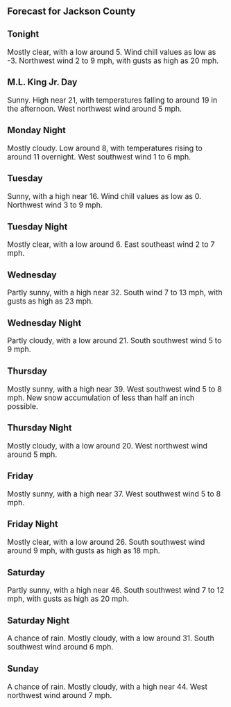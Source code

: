 <div>
   <h2>Forecast for Jackson County</h2>
   <p>
      <div style="font-size:120%">
         <h3>Tonight</h3>Mostly clear, with a low around 5. Wind chill values as low as -3. Northwest wind 2 to 9 mph, with gusts as high as 20 mph.<br></div>
   </p>
   <p>
      <div style="font-size:120%">
         <h3>M.L. King Jr. Day</h3>Sunny. High near 21, with temperatures falling to around 19 in the afternoon. West northwest wind around 5 mph.<br></div>
   </p>
   <p>
      <div style="font-size:120%">
         <h3>Monday Night</h3>Mostly cloudy. Low around 8, with temperatures rising to around 11 overnight. West southwest wind 1 to 6 mph.<br></div>
   </p>
   <p>
      <div style="font-size:120%">
         <h3>Tuesday</h3>Sunny, with a high near 16. Wind chill values as low as 0. Northwest wind 3 to 9 mph.<br></div>
   </p>
   <p>
      <div style="font-size:120%">
         <h3>Tuesday Night</h3>Mostly clear, with a low around 6. East southeast wind 2 to 7 mph.<br></div>
   </p>
   <p>
      <div style="font-size:120%">
         <h3>Wednesday</h3>Partly sunny, with a high near 32. South wind 7 to 13 mph, with gusts as high as 23 mph.<br></div>
   </p>
   <p>
      <div style="font-size:120%">
         <h3>Wednesday Night</h3>Partly cloudy, with a low around 21. South southwest wind 5 to 9 mph.<br></div>
   </p>
   <p>
      <div style="font-size:120%">
         <h3>Thursday</h3>Mostly sunny, with a high near 39. West southwest wind 5 to 8 mph. New snow accumulation of less than half an inch possible.<br></div>
   </p>
   <p>
      <div style="font-size:120%">
         <h3>Thursday Night</h3>Mostly cloudy, with a low around 20. West northwest wind around 5 mph.<br></div>
   </p>
   <p>
      <div style="font-size:120%">
         <h3>Friday</h3>Mostly sunny, with a high near 37. West southwest wind 5 to 8 mph.<br></div>
   </p>
   <p>
      <div style="font-size:120%">
         <h3>Friday Night</h3>Mostly clear, with a low around 26. South southwest wind around 9 mph, with gusts as high as 18 mph.<br></div>
   </p>
   <p>
      <div style="font-size:120%">
         <h3>Saturday</h3>Partly sunny, with a high near 46. South southwest wind 7 to 12 mph, with gusts as high as 20 mph.<br></div>
   </p>
   <p>
      <div style="font-size:120%">
         <h3>Saturday Night</h3>A chance of rain. Mostly cloudy, with a low around 31. South southwest wind around 6 mph.<br></div>
   </p>
   <p>
      <div style="font-size:120%">
         <h3>Sunday</h3>A chance of rain. Mostly cloudy, with a high near 44. West northwest wind around 7 mph.<br></div>
   </p>
</div>
